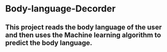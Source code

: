 # Body-language-Decorder
## This project reads the body language of the user and then uses the Machine learning algorithm to predict the body language.